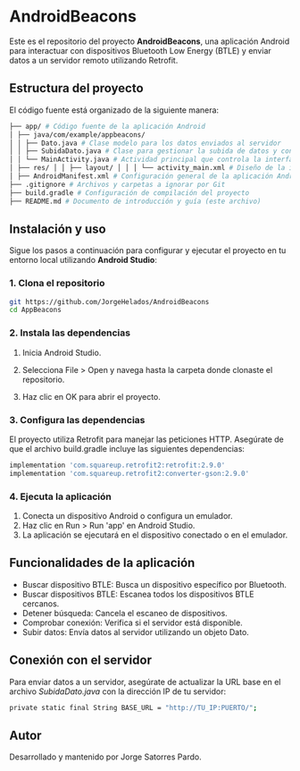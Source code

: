 # AndroidBeacons

Este es el repositorio del proyecto **AndroidBeacons**, una aplicación Android para interactuar con dispositivos Bluetooth Low Energy (BTLE) y enviar datos a un servidor remoto utilizando Retrofit.

## Estructura del proyecto

El código fuente está organizado de la siguiente manera:

```bash
├── app/ # Código fuente de la aplicación Android 
│ ├── java/com/example/appbeacons/ 
│ │ ├── Dato.java # Clase modelo para los datos enviados al servidor 
│ │ ├── SubidaDato.java # Clase para gestionar la subida de datos y conexión con el servidor 
│ │ └── MainActivity.java # Actividad principal que controla la interfaz de usuario 
│ ├── res/ │ │ ├── layout/ │ │ │ └── activity_main.xml # Diseño de la interfaz de usuario 
│ ├── AndroidManifest.xml # Configuración general de la aplicación Android 
├── .gitignore # Archivos y carpetas a ignorar por Git 
├── build.gradle # Configuración de compilación del proyecto 
├── README.md # Documento de introducción y guía (este archivo)
```

## Instalación y uso

Sigue los pasos a continuación para configurar y ejecutar el proyecto en tu entorno local utilizando **Android Studio**:

### 1. Clona el repositorio

```bash
git https://github.com/JorgeHelados/AndroidBeacons
cd AppBeacons
```

### 2. Instala las dependencias

1. Inicia Android Studio.

2. Selecciona File > Open y navega hasta la carpeta donde clonaste el repositorio.

3. Haz clic en OK para abrir el proyecto.

### 3.  Configura las dependencias

El proyecto utiliza Retrofit para manejar las peticiones HTTP. Asegúrate de que el archivo build.gradle incluye las siguientes dependencias:

```bash
implementation 'com.squareup.retrofit2:retrofit:2.9.0'
implementation 'com.squareup.retrofit2:converter-gson:2.9.0'
```

### 4. Ejecuta la aplicación

1. Conecta un dispositivo Android o configura un emulador.
2. Haz clic en Run > Run 'app' en Android Studio.
3. La aplicación se ejecutará en el dispositivo conectado o en el emulador.

## Funcionalidades de la aplicación

* Buscar dispositivo BTLE: Busca un dispositivo específico por Bluetooth.
* Buscar dispositivos BTLE: Escanea todos los dispositivos BTLE cercanos.
* Detener búsqueda: Cancela el escaneo de dispositivos.
* Comprobar conexión: Verifica si el servidor está disponible.
* Subir datos: Envía datos al servidor utilizando un objeto Dato.

## Conexión con el servidor
Para enviar datos a un servidor, asegúrate de actualizar la URL base en el archivo *SubidaDato.java* con la dirección IP de tu servidor:

```bash
private static final String BASE_URL = "http://TU_IP:PUERTO/";
```

## Autor
Desarrollado y mantenido por Jorge Satorres Pardo.